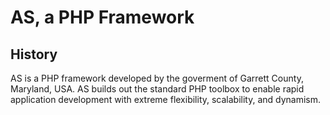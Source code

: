 # AS, a PHP Framework

## History

AS is a PHP framework developed by the goverment of Garrett County, Maryland, USA. AS builds out the standard PHP toolbox to enable rapid application development with extreme flexibility, scalability, and dynamism.
